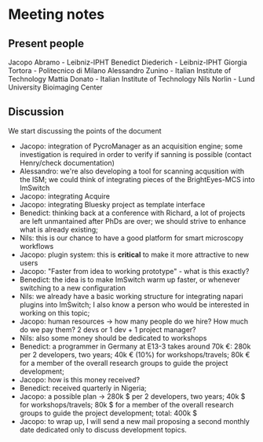 # Meeting notes

## Present people

Jacopo Abramo - Leibniz-IPHT
Benedict Diederich - Leibniz-IPHT
Giorgia Tortora - Politecnico di Milano
Alessandro Zunino - Italian Institute of Technology
Mattia Donato - Italian Institute of Technology
Nils Norlin - Lund University Bioimaging Center

## Discussion

We start discussing the points of the document

- Jacopo: integration of PycroManager as an acquisition engine; some investigation is required in order to verify if sanning is possible (contact Henry/check documentation)
- Alessandro: we're also developing a tool for scanning acqusition with the ISM; we could think of integrating pieces of the BrightEyes-MCS into ImSwitch
- Jacopo: integrating Acquire 
- Jacopo: integrating Bluesky project as template interface
- Benedict: thinking back at a conference with Richard, a lot of projects are left unmantained after PhDs are over; we should strive to enhance what is already existing;
- Nils: this is our chance to have a good platform for smart microscopy workflows
- Jacopo: plugin system: this is __critical__ to make it more attractive to new users
- Jacopo: "Faster from idea to working prototype" - what is this exactly?
- Benedict: the idea is to make ImSwitch warm up faster, or whenever switching to a new configuration
- Nils: we already have a basic working structure for integrating napari plugins into ImSwitch; I also know a person who would be interested in working on this topic;
- Jacopo: human resources -> how many people do we hire? How much do we pay them? 2 devs or 1 dev + 1 project manager?
- Nils: also some money should be dedicated to workshops
- Benedict: a programmer in Germany at E13-3 takes around 70k €: 280k per 2 developers, two years; 40k € (10%) for workshops/travels; 80k € for a member of the overall research groups to guide the project development;
- Jacopo: how is this money received?
- Benedict: received quarterly in Nigeria;
- Jacopo: a possible plan -> 280k $ per 2 developers, two years; 40k $ for workshops/travels; 80k $ for a member of the overall research groups to guide the project development; total: 400k $
- Jacopo: to wrap up, I will send a new mail proposing a second monthly date dedicated only to discuss development topics.
